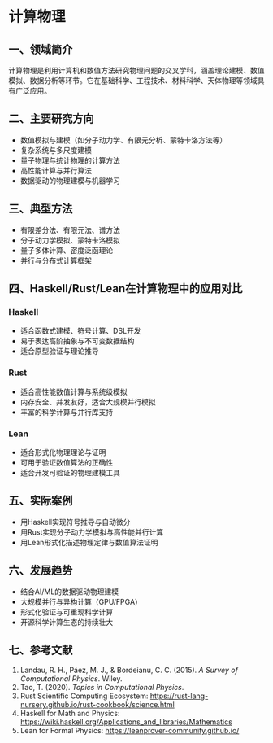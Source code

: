 # 计算物理

## 一、领域简介

计算物理是利用计算机和数值方法研究物理问题的交叉学科，涵盖理论建模、数值模拟、数据分析等环节。它在基础科学、工程技术、材料科学、天体物理等领域具有广泛应用。

## 二、主要研究方向

- 数值模拟与建模（如分子动力学、有限元分析、蒙特卡洛方法等）
- 复杂系统与多尺度建模
- 量子物理与统计物理的计算方法
- 高性能计算与并行算法
- 数据驱动的物理建模与机器学习

## 三、典型方法

- 有限差分法、有限元法、谱方法
- 分子动力学模拟、蒙特卡洛模拟
- 量子多体计算、密度泛函理论
- 并行与分布式计算框架

## 四、Haskell/Rust/Lean在计算物理中的应用对比

### Haskell

- 适合函数式建模、符号计算、DSL开发
- 易于表达高阶抽象与不可变数据结构
- 适合原型验证与理论推导

### Rust

- 适合高性能数值计算与系统级模拟
- 内存安全、并发友好，适合大规模并行模拟
- 丰富的科学计算与并行库支持

### Lean

- 适合形式化物理理论与证明
- 可用于验证数值算法的正确性
- 适合开发可验证的物理建模工具

## 五、实际案例

- 用Haskell实现符号推导与自动微分
- 用Rust实现分子动力学模拟与高性能并行计算
- 用Lean形式化描述物理定律与数值算法证明

## 六、发展趋势

- 结合AI/ML的数据驱动物理建模
- 大规模并行与异构计算（GPU/FPGA）
- 形式化验证与可重现科学计算
- 开源科学计算生态的持续壮大

## 七、参考文献

1. Landau, R. H., Páez, M. J., & Bordeianu, C. C. (2015). *A Survey of Computational Physics*. Wiley.
2. Tao, T. (2020). *Topics in Computational Physics*.
3. Rust Scientific Computing Ecosystem: <https://rust-lang-nursery.github.io/rust-cookbook/science.html>
4. Haskell for Math and Physics: <https://wiki.haskell.org/Applications_and_libraries/Mathematics>
5. Lean for Formal Physics: <https://leanprover-community.github.io/>
